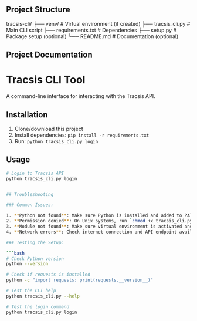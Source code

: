 ## Project Structure

tracsis-cli/
├── venv/                   # Virtual environment (if created)
├── tracsis_cli.py         # Main CLI script
├── requirements.txt       # Dependencies
├── setup.py              # Package setup (optional)
└── README.md             # Documentation (optional)

## Project Documentation

# Tracsis CLI Tool

A command-line interface for interacting with the Tracsis API.

## Installation

1. Clone/download this project
2. Install dependencies: `pip install -r requirements.txt`
3. Run: `python tracsis_cli.py login`

## Usage

```bash
# Login to Tracsis API
python tracsis_cli.py login


## Troubleshooting

### Common Issues:

1. **Python not found**: Make sure Python is installed and added to PATH
2. **Permission denied**: On Unix systems, run `chmod +x tracsis_cli.py`
3. **Module not found**: Make sure virtual environment is activated and dependencies are installed
4. **Network errors**: Check internet connection and API endpoint availability

### Testing the Setup:

```bash
# Check Python version
python --version

# Check if requests is installed
python -c "import requests; print(requests.__version__)"

# Test the CLI help
python tracsis_cli.py --help

# Test the login command
python tracsis_cli.py login